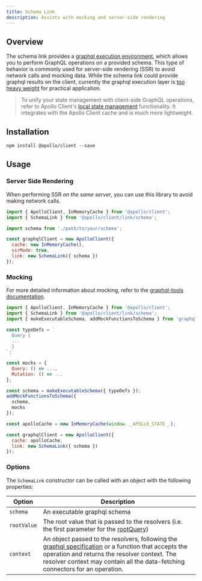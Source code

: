 ```yaml
---
title: Schema Link
description: Assists with mocking and server-side rendering
---
```


## Overview

The schema link provides a [graphql execution environment](http://graphql.org/graphql-js/graphql/#graphql), which allows you to perform GraphQL operations on a provided schema. This type of behavior is commonly used for server-side rendering (SSR) to avoid network calls and mocking data. While the schema link could provide graphql results on the client, currently the graphql execution layer is [too heavy weight](https://bundlephobia.com/result?p=graphql) for practical application.

> To unify your state management with client-side GraphQL operations, refer to Apollo Client's [local state management](../../local-state/local-state-management/) functionality. It integrates with the Apollo Client cache and is much more lightweight.

## Installation

`npm install @apollo/client --save`

## Usage

### Server Side Rendering

When performing SSR _on the same server_, you can use this library to avoid making network calls.

```js
import { ApolloClient, InMemoryCache } from '@apollo/client';
import { SchemaLink } from '@apollo/client/link/schema';

import schema from './path/to/your/schema';

const graphqlClient = new ApolloClient({
  cache: new InMemoryCache(),
  ssrMode: true,
  link: new SchemaLink({ schema })
});
```

### Mocking

For more detailed information about mocking, refer to the [graphql-tools documentation](https://www.apollographql.com/docs/graphql-tools/mocking.html).

```js
import { ApolloClient, InMemoryCache } from '@apollo/client';
import { SchemaLink } from '@apollo/client/link/schema';
import { makeExecutableSchema, addMockFunctionsToSchema } from 'graphql-tools';

const typeDefs = `
  Query {
  ...
  }
`;

const mocks = {
  Query: () => ...,
  Mutation: () => ...
};

const schema = makeExecutableSchema({ typeDefs });
addMockFunctionsToSchema({
  schema,
  mocks
});

const apolloCache = new InMemoryCache(window.__APOLLO_STATE__);

const graphqlClient = new ApolloClient({
  cache: apolloCache,
  link: new SchemaLink({ schema })
});
```

### Options

The `SchemaLink` constructor can be called with an object with the following properties:

| Option | Description |
| - | - |
| `schema` | An executable graphql schema |
| `rootValue` | The root value that is passed to the resolvers (i.e. the first parameter for the [rootQuery](http://graphql.org/learn/execution/#root-fields-resolvers)) |
| `context` | An object passed to the resolvers, following the [graphql specification](http://graphql.org/learn/execution/#root-fields-resolvers) or a function that accepts the operation and returns the resolver context. The resolver context may contain all the data-fetching connectors for an operation. |
